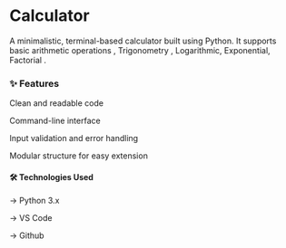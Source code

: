 # Calculator

A minimalistic, terminal-based calculator built using Python. It supports basic arithmetic operations , Trigonometry	, Logarithmic, Exponential, Factorial .

### ✨ Features
Clean and readable code

Command-line interface

Input validation and error handling

Modular structure for easy extension

#### 🛠️ Technologies Used
-> Python 3.x

-> VS Code

-> Github
